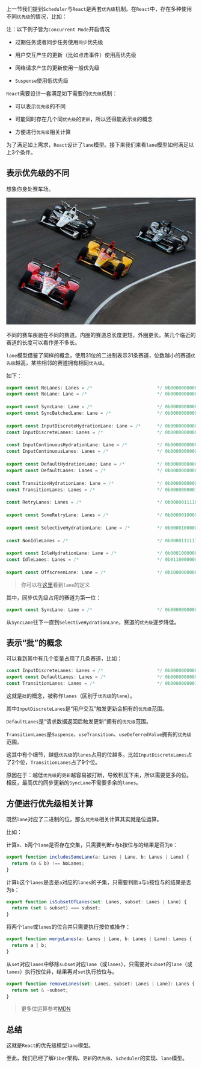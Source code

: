 上一节我们提到`Scheduler`与`React`是两套`优先级`机制。在`React`中，存在多种使用不同`优先级`的情况，比如：

注：以下例子皆为`Concurrent Mode`开启情况

- 过期任务或者同步任务使用`同步`优先级

- 用户交互产生的更新（比如点击事件）使用高优先级

- 网络请求产生的更新使用一般优先级

- `Suspense`使用低优先级

`React`需要设计一套满足如下需要的`优先级`机制：

- 可以表示`优先级`的不同

- 可能同时存在几个同`优先级`的`更新`，所以还得能表示`批`的概念

- 方便进行`优先级`相关计算

为了满足如上需求，`React`设计了`lane`模型。接下来我们来看`lane`模型如何满足以上3个条件。

## 表示优先级的不同

想象你身处赛车场。

<img src="../img/lane.jpeg" alt="30sec">

不同的赛车疾驰在不同的赛道。内圈的赛道总长度更短，外圈更长。某几个临近的赛道的长度可以看作差不多长。

`lane`模型借鉴了同样的概念，使用31位的二进制表示31条赛道，位数越小的赛道`优先级`越高，某些相邻的赛道拥有相同`优先级`。

如下：

```js
export const NoLanes: Lanes = /*                        */ 0b0000000000000000000000000000000;
export const NoLane: Lane = /*                          */ 0b0000000000000000000000000000000;

export const SyncLane: Lane = /*                        */ 0b0000000000000000000000000000001;
export const SyncBatchedLane: Lane = /*                 */ 0b0000000000000000000000000000010;

export const InputDiscreteHydrationLane: Lane = /*      */ 0b0000000000000000000000000000100;
const InputDiscreteLanes: Lanes = /*                    */ 0b0000000000000000000000000011000;

const InputContinuousHydrationLane: Lane = /*           */ 0b0000000000000000000000000100000;
const InputContinuousLanes: Lanes = /*                  */ 0b0000000000000000000000011000000;

export const DefaultHydrationLane: Lane = /*            */ 0b0000000000000000000000100000000;
export const DefaultLanes: Lanes = /*                   */ 0b0000000000000000000111000000000;

const TransitionHydrationLane: Lane = /*                */ 0b0000000000000000001000000000000;
const TransitionLanes: Lanes = /*                       */ 0b0000000001111111110000000000000;

const RetryLanes: Lanes = /*                            */ 0b0000011110000000000000000000000;

export const SomeRetryLane: Lanes = /*                  */ 0b0000010000000000000000000000000;

export const SelectiveHydrationLane: Lane = /*          */ 0b0000100000000000000000000000000;

const NonIdleLanes = /*                                 */ 0b0000111111111111111111111111111;

export const IdleHydrationLane: Lane = /*               */ 0b0001000000000000000000000000000;
const IdleLanes: Lanes = /*                             */ 0b0110000000000000000000000000000;

export const OffscreenLane: Lane = /*                   */ 0b1000000000000000000000000000000;
```

> 你可以在[这里](https://github.com/facebook/react/blob/1fb18e22ae66fdb1dc127347e169e73948778e5a/packages/react-reconciler/src/ReactFiberLane.js#L77-L107)看到`lane`的定义

其中，同步优先级占用的赛道为第一位：

```js
export const SyncLane: Lane = /*                        */ 0b0000000000000000000000000000001;
```

从`SyncLane`往下一直到`SelectiveHydrationLane`，赛道的`优先级`逐步降低。

## 表示“批”的概念

可以看到其中有几个变量占用了几条赛道，比如：

```js
const InputDiscreteLanes: Lanes = /*                    */ 0b0000000000000000000000000011000;
export const DefaultLanes: Lanes = /*                   */ 0b0000000000000000000111000000000;
const TransitionLanes: Lanes = /*                       */ 0b0000000001111111110000000000000;
```

这就是`批`的概念，被称作`lanes`（区别于`优先级`的`lane`）。

其中`InputDiscreteLanes`是“用户交互”触发更新会拥有的`优先级`范围。

`DefaultLanes`是“请求数据返回后触发更新”拥有的`优先级`范围。

`TransitionLanes`是`Suspense`、`useTransition`、`useDeferredValue`拥有的`优先级`范围。

这其中有个细节，越低`优先级`的`lanes`占用的位越多。比如`InputDiscreteLanes`占了2个位，`TransitionLanes`占了9个位。

原因在于：越低`优先级`的`更新`越容易被打断，导致积压下来，所以需要更多的位。相反，最高优的同步更新的`SyncLane`不需要多余的`lanes`。

## 方便进行优先级相关计算

既然`lane`对应了二进制的位，那么`优先级`相关计算其实就是位运算。

比如：

计算`a`、`b`两个`lane`是否存在交集，只需要判断`a`与`b`按位与的结果是否为`0`：

```js
export function includesSomeLane(a: Lanes | Lane, b: Lanes | Lane) {
  return (a & b) !== NoLanes;
}
```

计算`b`这个`lanes`是否是`a`对应的`lanes`的子集，只需要判断`a`与`b`按位与的结果是否为`b`：

```js
export function isSubsetOfLanes(set: Lanes, subset: Lanes | Lane) {
  return (set & subset) === subset;
}
```

将两个`lane`或`lanes`的位合并只需要执行按位或操作：

```js
export function mergeLanes(a: Lanes | Lane, b: Lanes | Lane): Lanes {
  return a | b;
}
```

从`set`对应`lanes`中移除`subset`对应`lane`（或`lanes`），只需要对`subset`的`lane`（或`lanes`）执行按位非，结果再对`set`执行按位与。

```js
export function removeLanes(set: Lanes, subset: Lanes | Lane): Lanes {
  return set & ~subset;
}
```

> 更多位运算参考[MDN](https://developer.mozilla.org/zh-CN/docs/Web/JavaScript/Reference/Operators/Bitwise_Operators)

## 总结

这就是`React`的优先级模型`lane`模型。

至此，我们已经了解`Fiber`架构、`更新`的`优先级`、`Scheduler`的实现、`lane`模型。
